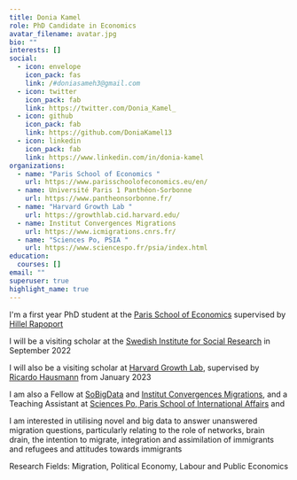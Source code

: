 ```yaml
---
title: Donia Kamel
role: PhD Candidate in Economics
avatar_filename: avatar.jpg
bio: ""
interests: []
social:
  - icon: envelope
    icon_pack: fas
    link: /#doniasameh3@gmail.com
  - icon: twitter
    icon_pack: fab
    link: https://twitter.com/Donia_Kamel_
  - icon: github
    icon_pack: fab
    link: https://github.com/DoniaKamel13
  - icon: linkedin
    icon_pack: fab
    link: https://www.linkedin.com/in/donia-kamel
organizations:
  - name: "Paris School of Economics "
    url: https://www.parisschoolofeconomics.eu/en/
  - name: Université Paris 1 Panthéon-Sorbonne
    url: https://www.pantheonsorbonne.fr/
  - name: "Harvard Growth Lab "
    url: https://growthlab.cid.harvard.edu/
  - name: Institut Convergences Migrations
    url: https://www.icmigrations.cnrs.fr/
  - name: "Sciences Po, PSIA "
    url: https://www.sciencespo.fr/psia/index.html
education:
  courses: []
email: ""
superuser: true
highlight_name: true
---
```

I'm a first year PhD student at the [Paris School of Economics](https://www.parisschoolofeconomics.eu/en/) supervised by [Hillel Rapoport](https://www.parisschoolofeconomics.eu/en/rapoport-hillel/)

I will be a visiting scholar at the [Swedish Institute for Social Research](https://www.su.se/swedish-institute-for-social-research/) in September 2022 

I will also be a visiting scholar at [Harvard Growth Lab](https://growthlab.cid.harvard.edu/), supervised by [Ricardo Hausmann](https://www.hks.harvard.edu/faculty/ricardo-hausmann) from January 2023

I am also a Fellow at [SoBigData](https://twitter.com/SoBigData?s=20&t=VSjCxLBBUCUYwzJUS-OZEw) and [Institut Convergences Migrations](https://twitter.com/ICMigrations?s=20&t=VSjCxLBBUCUYwzJUS-OZEw), and a Teaching Assistant at [Sciences Po, Paris School of International Affairs](https://www.sciencespo.fr/psia/index.html) and 

I am interested in utilising novel and big data to answer unanswered migration questions, particularly relating to the role of networks, brain drain, the intention to migrate, integration and assimilation of immigrants and refugees and attitudes towards immigrants

Research Fields: Migration, Political Economy, Labour and Public Economics